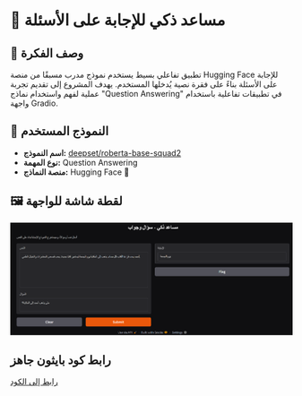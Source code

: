 # 🤖 مساعد ذكي للإجابة على الأسئلة

## 📌 وصف الفكرة
تطبيق تفاعلي بسيط يستخدم نموذج مدرب مسبقًا من منصة Hugging Face للإجابة على الأسئلة بناءً على فقرة نصية يُدخلها المستخدم. يهدف المشروع إلى تقديم تجربة عملية لفهم واستخدام نماذج "Question Answering" في تطبيقات تفاعلية باستخدام واجهة Gradio.

## 🧠 النموذج المستخدم
- **اسم النموذج:** [deepset/roberta-base-squad2](https://huggingface.co/deepset/roberta-base-squad2)
- **نوع المهمة:** Question Answering
- **منصة النماذج:** Hugging Face 🤗

## 🖼️ لقطة شاشة للواجهة
![لقطة شاشة للتطبيق](StarAhmed.png)

## رابط كود بايثون جاهز 
[رابط إلى الكود  ](https://colab.research.google.com/drive/1TaH_OgkbOCiC9XzqdfwtC-Wd2_pyzoFX#scrollTo=cST-vi4oN3Rc)

